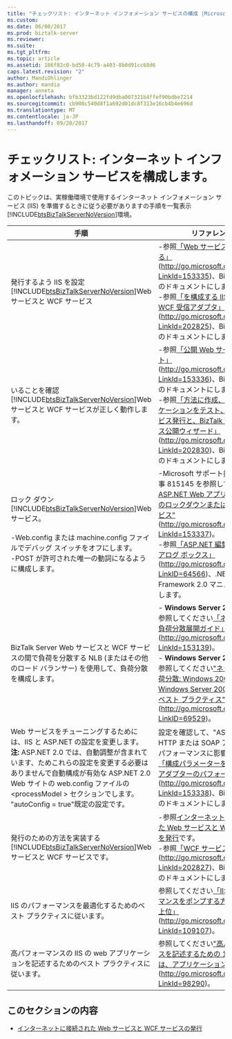```yaml
---
title: "チェックリスト: インターネット インフォメーション サービスの構成 |Microsoft ドキュメント"
ms.custom: 
ms.date: 06/08/2017
ms.prod: biztalk-server
ms.reviewer: 
ms.suite: 
ms.tgt_pltfrm: 
ms.topic: article
ms.assetid: 186f82c0-bd50-4c79-a403-8b0d91cc68d6
caps.latest.revision: "2"
author: MandiOhlinger
ms.author: mandia
manager: anneta
ms.openlocfilehash: bfb3323bd122fd9dba007321b4ffef90bdbe7214
ms.sourcegitcommit: cb908c540d8f1a692d01dc8f313e16cb4b4e696d
ms.translationtype: MT
ms.contentlocale: ja-JP
ms.lasthandoff: 09/20/2017
---
```

# <a name="checklist-configuring-internet-information-services"></a>チェックリスト: インターネット インフォメーション サービスを構成します。
このトピックは、実稼働環境で使用するインターネット インフォメーション サービス (IIS) を準備するときに従う必要がありますの手順を一覧表示[!INCLUDE[btsBizTalkServerNoVersion](../includes/btsbiztalkservernoversion-md.md)]環境。  
  
|手順|リファレンス|  
|-----------|---------------|  
|発行するよう IIS を設定[!INCLUDE[btsBizTalkServerNoVersion](../includes/btsbiztalkservernoversion-md.md)]Web サービスと WCF サービス|-参照[「Web サービスを有効にする」](http://go.microsoft.com/fwlink/?LinkId=153335) (http://go.microsoft.com/fwlink/?LinkId=153335)、BizTalk Server のドキュメントにします。<br />-参照[「を構成する IIS の分離 WCF 受信アダプタ」](http://go.microsoft.com/fwlink/?LinkId=202825)(http://go.microsoft.com/fwlink/?LinkId=202825)、BizTalk Server のドキュメントにします。|  
|いることを確認[!INCLUDE[btsBizTalkServerNoVersion](../includes/btsbiztalkservernoversion-md.md)]Web サービスと WCF サービスが正しく動作します。|-参照[「公開 Web サービスのテスト」](http://go.microsoft.com/fwlink/?LinkId=153336) (http://go.microsoft.com/fwlink/?LinkId=153336)、BizTalk Server のドキュメントにします。<br />-参照[「方法に作成、.NET アプリケーションをテスト、WCF サービス発行と、BizTalk WCF サービス公開ウィザード」](http://go.microsoft.com/fwlink/?LinkId=202830) (http://go.microsoft.com/fwlink/?LinkId=202830)、BizTalk Server のドキュメントにします。|  
|ロック ダウン[!INCLUDE[btsBizTalkServerNoVersion](../includes/btsbiztalkservernoversion-md.md)]Web サービス。<br /><br /> -Web.config または machine.config ファイルでデバッグ スイッチをオフにします。<br />-POST が許可された唯一の動詞になるように構成します。|-Microsoft サポート技術情報の記事 815145 を参照して["する方法: ASP.NET Web アプリケーションのロックダウンまたは Web サービス"](http://go.microsoft.com/fwlink/?LinkId=153337) (http://go.microsoft.com/fwlink/?LinkId=153337)。<br />-参照[「ASP.NET 編集ルール ダイアログ ボックス」](http://go.microsoft.com/fwlink/?LinkID=64566) (http://go.microsoft.com/fwlink/?LinkID=64566)、.NET Framework 2.0 マニュアルを参照します。|  
|BizTalk Server Web サービスと WCF サービスの間で負荷を分散する NLB (またはその他のロード バランサー) を使用して、負荷分散を構成します。|-   **Windows Server 2008 の**: を参照してください[「ネットワーク負荷分散展開ガイド」](http://go.microsoft.com/fwlink/?LinkId=153139) (http://go.microsoft.com/fwlink/?LinkId=153139)。<br />-   **Windows Server 2003 の**: を参照してください["ネットワーク負荷分散: Windows 2000 および Windows Server 2003 の構成のベスト プラクティス"](http://go.microsoft.com/fwlink/?LinkID=69529) (http://go.microsoft.com/fwlink/?LinkID=69529)。|  
|Web サービスをチューニングするためには、IIS と ASP.NET の設定を変更します。 **注:** ASP.NET 2.0 では、自動調整が含まれています、ためこれらの設定を変更する必要はありませんで自動構成が有効な ASP.NET 2.0 Web サイトの web.config ファイルの\<processModel > セクションでします。 "autoConfig = true"既定の設定です。|設定を確認して、"ASP.NET HTTP または SOAP アダプターのパフォーマンスに影響する"」の「 [「構成パラメーターをに影響するアダプターのパフォーマンス」](http://go.microsoft.com/fwlink/?LinkId=153338) (http://go.microsoft.com/fwlink/?LinkId=153338)、BizTalk Server のドキュメントにします。|  
|発行のための方法を実装する[!INCLUDE[btsBizTalkServerNoVersion](../includes/btsbiztalkservernoversion-md.md)]Web サービスと WCF サービスです。|-参照[インターネットに接続された Web サービスと WCF サービスを発行](../technical-guides/publishing-internet-facing-web-services-and-wcf-services.md)です。<br />-参照[「WCF サービスの公開」](http://go.microsoft.com/fwlink/?LinkId=202827) (http://go.microsoft.com/fwlink/?LinkId=202827)、BizTalk Server のドキュメントにします。|  
|IIS のパフォーマンスを最適化するためのベスト プラクティスに従います。|参照してください[「IIS のパフォーマンスをポンプする方法は 10 の上位」](http://go.microsoft.com/fwlink/?LinkId=109107) (http://go.microsoft.com/fwlink/?LinkId=109107)。|  
|高パフォーマンスの IIS の web アプリケーションを記述するためのベスト プラクティスに従います。|参照してください["高パフォーマンスを記述するための 10 のヒントは、アプリケーションを Web"](http://go.microsoft.com/fwlink/?LinkId=98290) (http://go.microsoft.com/fwlink/?LinkId=98290)。|  
  
## <a name="in-this-section"></a>このセクションの内容  
  
-   [インターネットに接続された Web サービスと WCF サービスの発行](../technical-guides/publishing-internet-facing-web-services-and-wcf-services.md)
